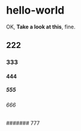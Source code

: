 # hello-world

OK, **Take a look at this**, fine.

## 222
### 333
#### 444
##### 555
###### 666
####### 777
